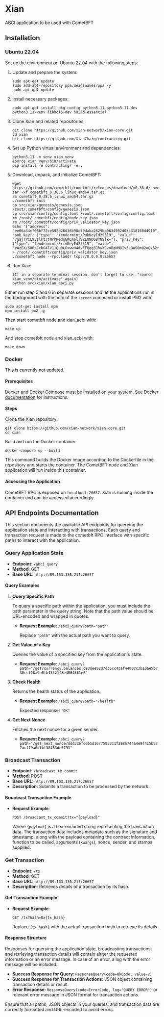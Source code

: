 # Xian
ABCI application to be used with CometBFT

## Installation
### Ubuntu 22.04

Set up the environment on Ubuntu 22.04 with the following steps:

1. Update and prepare the system:
    ```
    sudo apt-get update
    sudo add-apt-repository ppa:deadsnakes/ppa -y
    sudo apt-get update
    ```

2. Install necessary packages:
    ```
    sudo apt-get install pkg-config python3.11 python3.11-dev python3.11-venv libhdf5-dev build-essential
    ```

3. Clone Xian and related repositories:
    ```
    git clone https://github.com/xian-network/xian-core.git
    cd xian
    git clone https://github.com/XianChain/contracting.git
    ```

4. Set up Python virtual environment and dependencies:
    ```
    python3.11 -m venv xian_venv
    source xian_venv/bin/activate
    pip install -e contracting/ -e .
    ```

5. Download, unpack, and initialize CometBFT:
    ```
    wget https://github.com/cometbft/cometbft/releases/download/v0.38.6/cometbft_0.38.6_linux_amd64.tar.gz
    tar -xf cometbft_0.38.6_linux_amd64.tar.gz
    rm cometbft_0.38.6_linux_amd64.tar.gz
    ./cometbft init
    cp src/xian/genesis/genesis.json /root/.cometbft/config/genesis.json
    cp src/xian/config/config.toml /root/.cometbft/config/config.toml
    rm /root/.cometbft/config/node_key.json
    rm /root/.cometbft/config/priv_validator_key.json
    echo '{"address": "ee06a34cf08bf72ce592d26d36b90c79daba2829ba9634992d034318160d49f9", "pub_key": {"type": "tendermint/PubKeyEd25519", "value": "7gajTPCL9yzlktJtNrkMedq6KCm6ljSZLQNDGBYNSfk="}, "priv_key": {"type": "tendermint/PrivKeyEd25519", "value": "zWzEX/586/CcbGAlV11Qu0LGxwwH4dvFFQqq3JhwXCvuBqNM8Iv3LOWS0m02uQx52rooKbqWNJktA0MYFg1J+Q=="}}' > /root/.cometbft/config/priv_validator_key.json
    ./cometbft node --rpc.laddr tcp://0.0.0.0:26657
    ```

6. Run Xian:
    ```
   (If in a separate terminal session, don't forget to use: "source xian_venv/bin/activate" again)
    python src/xian/xian_abci.py
    ```

Either run step 5 and 6 in separate sessions and let the applications run in the background with the help of the `screen` command or install PM2 with:
```
sudo apt-get install npm
npm install pm2 -g
```


Then start cometbft node and xian_acbi with:
```
make up
```

And stop cometbft node and xian_acbi with:
```
make down
```

### Docker

This is currently not updated.

#### Prerequisites

Docker and Docker Compose must be installed on your system. See [Docker documentation](https://docs.docker.com/get-docker/) for instructions.

#### Steps

Clone the Xian repository:

```
git clone https://github.com/xian-network/xian-core.git
cd xian
```

Build and run the Docker container:

```
docker-compose up --build
```

This command builds the Docker image according to the Dockerfile in the repository and starts the container. The CometBFT node and Xian application will run inside this container.

#### Accessing the Application

CometBFT RPC is exposed on `localhost:26657`.
Xian is running inside the container and can be accessed accordingly.

## API Endpoints Documentation

This section documents the available API endpoints for querying the application state and interacting with transactions. Each query and transaction request is made to the cometbft RPC interface with specific paths to interact with the application.

### Query Application State

- **Endpoint**: `/abci_query`
- **Method**: GET
- **Base URL**: `http://89.163.130.217:26657`

#### Query Examples

1. **Query Specific Path**

   To query a specific path within the application, you must include the path parameter in the query string. Note that the path value should be URL-encoded and wrapped in quotes.

   - **Request Example**: `/abci_query?path="path"`

     Replace `"path"` with the actual path you want to query. 

2. **Get Value of a Key**

   Queries the value of a specified key from the application's state.

   - **Request Example**: `/abci_query?path="/get/currency.balances:c93dee52d7dc6cc43af44007c3b1dae5b730ccf18a9e6fb43521f8e4064561e6"`

3. **Check Health**

   Returns the health status of the application.

   - **Request Example**: `/abci_query?path="/health"`

     Expected response: `"OK"`

4. **Get Next Nonce**

   Fetches the next nonce for a given sender.

   - **Request Example**: `/abci_query?path="/get_next_nonce/ddd326fddb5d1677595311f298b744a4e9f415b577ac179a6afbf38483dc0791"`

### Broadcast Transaction

- **Endpoint**: `/broadcast_tx_commit`
- **Method**: POST
- **Base URL**: `http://89.163.130.217:26657`
- **Description**: Submits a transaction to be processed by the network.

#### Broadcast Transaction Example

   - **Request Example**: 

     ```
     POST /broadcast_tx_commit?tx="{payload}"
     ```

     Where `{payload}` is a hex-encoded string representing the transaction data. The transaction data includes metadata such as the signature and timestamp, along with the payload containing the contract information, function to be called, arguments (`kwargs`), nonce, sender, and stamps supplied.

### Get Transaction

- **Endpoint**: `/tx`
- **Method**: GET
- **Base URL**: `http://89.163.130.217:26657`
- **Description**: Retrieves details of a transaction by its hash.

#### Get Transaction Example

   - **Request Example**: 

     ```
     GET /tx?hash=0x{tx_hash}
     ```

     Replace `{tx_hash}` with the actual transaction hash to retrieve its details.

#### Response Structure

Responses for querying the application state, broadcasting transactions, and retrieving transaction details will contain either the requested information or an error message. In case of an error, a log with the error message will be included.

- **Success Response for Query**: `ResponseQuery(code=OkCode, value=v)`
- **Success Response for Transaction Actions**: JSON object containing transaction details or result.
- **Error Response**: `ResponseQuery(code=ErrorCode, log="QUERY ERROR")` or relevant error message in JSON format for transaction actions.

Ensure that all paths, JSON objects in your queries, and transaction data are correctly formatted and URL-encoded to avoid errors.
